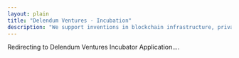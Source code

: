 ```yaml
---
layout: plain
title: "Delendum Ventures - Incubation"
description: "We support inventions in blockchain infrastructure, private computing, and zero-knowledge proof applications"
---
```

<div class="text-center text-large text-white">
    Redirecting to Delendum Ventures Incubator Application....
</div>
<script>
    setTimeout(function(){
        location.href='https://forms.gle/MEUVwjTRa6rnj2dEA';
    }, 1500);
</script>